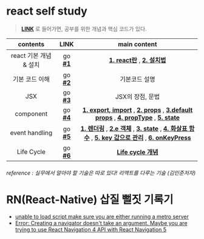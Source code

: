# react self study


> [**LINK**](https://github.com/iammiori/react/issues) 로 들어가면, 공부를 위한 개념과 핵심 코드가 있다.


| contents              | LINK          |main content|
| :--------:            |:----------:   |:-------------:|
| react 기본 개념 & 설치 | go [**#1**](https://github.com/iammiori/react/issues/1) |[**1. react란**](https://github.com/iammiori/react/issues/1#issue-421896465) ,   [**2. 설치법**](https://github.com/iammiori/react/issues/1#issuecomment-473635602)|
| 기본 코드 이해             | go [**#2**](https://github.com/iammiori/react/issues/2)  | 기본코드 설명|
| JSX             | go [**#3**](https://github.com/iammiori/react/issues/3) | JSX의 장점, 문법 |
| component             | go [**#4**](https://github.com/iammiori/react/issues/4) |[**1. export, import**](https://github.com/iammiori/react/issues/4#issue-422680766)  ,  [**2. props**](https://github.com/iammiori/react/issues/4#issuecomment-474326226)  , [**3.default props**](https://github.com/iammiori/react/issues/4#issuecomment-474330419)  ,  [**4. propType**](https://github.com/iammiori/react/issues/4#issuecomment-474334429)  ,  [**5. state**](https://github.com/iammiori/react/issues/4#issuecomment-474342225)  |
| event handling             | go [**#5**](https://github.com/iammiori/react/issues/5) |[**1. 렌더링**](https://github.com/iammiori/react/issues/5#issuecomment-477904842)   ,  [**2.e 객체**](https://github.com/iammiori/react/issues/5#issuecomment-477907326)   ,  [**3. state**](https://github.com/iammiori/react/issues/5#issuecomment-477909766)   ,  [**4. 화살표 함수**](https://github.com/iammiori/react/issues/5#issuecomment-477915159)   ,  [**5. key 값으로 관리**](https://github.com/iammiori/react/issues/5#issuecomment-477921863)   ,  [**6. onKeyPress**](https://github.com/iammiori/react/issues/5#issuecomment-477924416)|
| Life Cycle | go [**#6**]() |[**Life cycle 개념**]() |


###### reference : 실무에서 알아야 할 기술은 따로 있다! 리액트를 다루는 기술 (김민준저자)

# RN(React-Native) 삽질 뻘짓  기록기
- [unable to load script make sure you are either running a metro server](https://github.com/iammiori/react/issues/15#issue-587725554)
- [Error: Creating a navigator doesn't take an argument. Maybe you are trying to use React Navigation 4 API with React Navigation 5](https://github.com/iammiori/react/issues/15#issuecomment-604828058)
